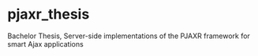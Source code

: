 pjaxr_thesis
============

Bachelor Thesis, Server-side implementations of the PJAXR framework for smart Ajax applications
